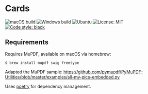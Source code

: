 # Cards

[![macOS build](https://github.com/Chuntttttt/Cards/actions/workflows/macos.yaml/badge.svg)](https://github.com/Chuntttttt/Cards/actions/workflows/macos.yaml) [![Windows build](https://github.com/Chuntttttt/Cards/actions/workflows/windows.yaml/badge.svg)](https://github.com/Chuntttttt/Cards/actions/workflows/windows.yaml) [![Ubuntu](https://github.com/Chuntttttt/Cards/actions/workflows/ubuntu.yaml/badge.svg)](https://github.com/Chuntttttt/Cards/actions/workflows/ubuntu.yaml) [![License: MIT](https://img.shields.io/badge/License-MIT-yellow.svg)](https://opensource.org/licenses/MIT) [![Code style: black](https://img.shields.io/badge/code%20style-black-000000.svg)](https://github.com/psf/black)


## Requirements

Requires MuPDF, available on macOS via homebrew:

`$ brew install mupdf swig freetype`

Adapted the MuPDF sample: https://github.com/pymupdf/PyMuPDF-Utilities/blob/master/examples/all-my-pics-embedded.py

Uses [poetry](https://python-poetry.org) for dependency management.
